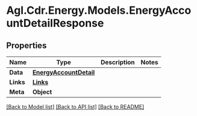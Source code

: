 # Agl.Cdr.Energy.Models.EnergyAccountDetailResponse

## Properties

Name | Type | Description | Notes
------------ | ------------- | ------------- | -------------
**Data** | [**EnergyAccountDetail**](EnergyAccountDetail.md) |  | 
**Links** | [**Links**](Links.md) |  | 
**Meta** | **Object** |  | 

[[Back to Model list]](../README.md#documentation-for-models) [[Back to API list]](../README.md#documentation-for-api-endpoints) [[Back to README]](../README.md)

